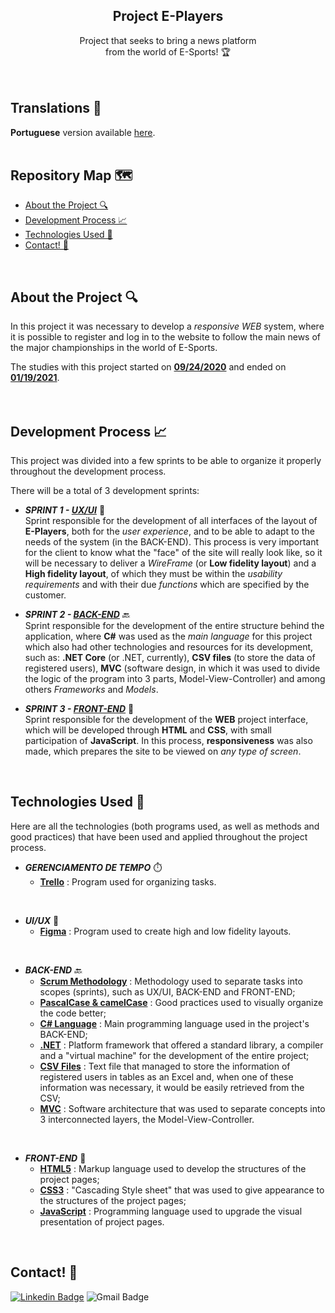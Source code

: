   <h2 align="center">Project E-Players</h2>

  <p align="center">
    Project that seeks to bring a news platform <br>from the world of E-Sports! 🏆
    <br />
    <br />
    <br />
  </p>
</p>

## Translations 👅
**Portuguese** version available [here](https://github.com/luqonhas/SENAI_SEMESTER1_E-Players/blob/master/README_pt-br.md).
<br>
<br>

## Repository Map 🗺️

* [About the Project 🔍](#about)
* [Development Process 📈](#process)
* [Technologies Used 🤖](#tec)
* [Contact! 🎉](#contact)
<br>
<div id='about'/>

## About the Project 🔍
In this project it was necessary to develop a *responsive WEB* system, where it is possible to register and log in to the website to follow the main news of the major championships in the world of E-Sports. 

The studies with this project started on <ins>**09/24/2020**</ins> and ended on <ins>**01/19/2021**</ins>.
<br>
<br>
<br>
<div id='process'/>

## Development Process 📈
This project was divided into a few sprints to be able to organize it properly throughout the development process.

There will be a total of 3 development sprints:


* _**SPRINT 1 - <ins>UX/UI**_</ins> 🎨<br>
Sprint responsible for the development of all interfaces of the layout of **E-Players**, both for the *user experience*, and to be able to adapt to the needs of the system (in the BACK-END). This process is very important for the client to know what the "face" of the site will really look like, so it will be necessary to deliver a *WireFrame* (or **Low fidelity layout**) and a **High fidelity layout**, of which they must be within the *usability requirements* and with their due *functions* which are specified by the customer.


* _**SPRINT 2 - <ins>BACK-END**_</ins> 🔙<br>
Sprint responsible for the development of the entire structure behind the application, where **C#** was used as the *main language* for this project which also had other technologies and resources for its development, such as: **.NET Core** (or .NET, currently), **CSV files** (to store the data of registered users), **MVC** (software design, in which it was used to divide the logic of the program into 3 parts, Model-View-Controller) and among others *Frameworks* and *Models*.


* _**SPRINT 3 - <ins>FRONT-END**_</ins> 📰<br>
Sprint responsible for the development of the **WEB** project interface, which will be developed through **HTML** and **CSS**, with small participation of **JavaScript**. In this process, **responsiveness** was also made, which prepares the site to be viewed on *any type of screen*.
<br>
<div id = "tec"/>

## Technologies Used 🤖
Here are all the technologies (both programs used, as well as methods and good practices) that have been used and applied throughout the project process.

* _**GERENCIAMENTO DE TEMPO**_ ⏱️
  * **<ins>Trello**</ins> : Program used for organizing tasks.

<br>

* _**UI/UX**_ 🎨
  * **<ins>Figma**</ins> : Program used to create high and low fidelity layouts.

<br>

* _**BACK-END**_ 🔙
  * **<ins>Scrum Methodology**</ins> : Methodology used to separate tasks into scopes (sprints), such as UX/UI, BACK-END and FRONT-END;
  * **<ins>PascalCase & camelCase**</ins> : Good practices used to visually organize the code better;
  * **<ins>C# Language**</ins> : Main programming language used in the project's BACK-END;
  * **<ins>.NET**</ins> : Platform framework that offered a standard library, a compiler and a "virtual machine" for the development of the entire project;
  * **<ins>CSV Files**</ins> : Text file that managed to store the information of registered users in tables as an Excel and, when one of these information was necessary, it would be easily retrieved from the CSV;
  * **<ins>MVC**</ins> : Software architecture that was used to separate concepts into 3 interconnected layers, the Model-View-Controller.

<br>

* _**FRONT-END**_ 📰
  * **<ins>HTML5**</ins> : Markup language used to develop the structures of the project pages;
  * **<ins>CSS3**</ins> : "Cascading Style sheet" that was used to give appearance to the structures of the project pages;
  * **<ins>JavaScript**</ins> : Programming language used to upgrade the visual presentation of project pages.
<br>
<div id="contact"/>

## Contact! 🎉
[![Linkedin Badge](https://img.shields.io/badge/-Lucas%20Apolinário-%231572B6?style=flat-square&logo=Linkedin&logoColor=white&link=https://www.linkedin.com/in/luqonhas/)](https://www.linkedin.com/in/luqonhas/)
![Gmail Badge](https://img.shields.io/badge/-apolinariodev@gmail.com-CC2927?style=flat-square&logo=Gmail&logoColor=white)